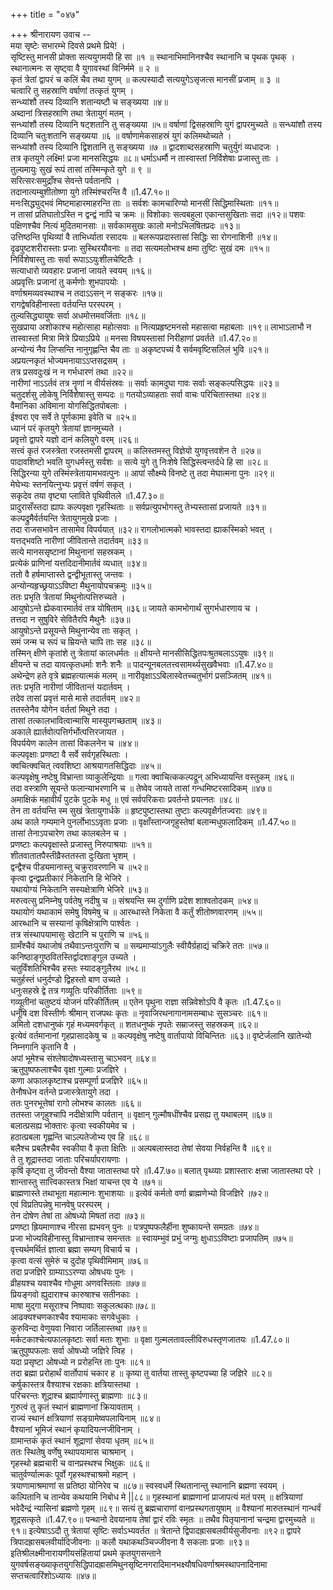 +++
title = "०४७"

+++
श्रीनारायण उवाच --  
मया सृष्टेः सभारम्भे दिवसे प्रथमे प्रिये! ।  
सृष्टिस्तु मानसी प्रोक्ता सत्ययुगमयी हि सा ॥१ ॥
स्थानाभिमानिनश्चैव स्थानानि च पृथक पृथक् ।  
स्थानात्मनः स सृष्ट्वा वै युगावस्थां विनिर्ममे ॥ २ ॥  
कृतं त्रेतां द्वापरं च कलिं चैव तथा युगम् ॥
कल्पस्यादौ सत्ययुगेऽसृजत्स मानसीं प्रजाम् ॥ ३ ॥  
चत्वारि तु सहस्राणि वर्षाणां तत्कृतं युगम् ।  
सन्ध्यांशौ तस्य दिव्यानि शतान्यष्टौ च सङ्ख्यया ॥४॥  
अब्दानां त्रिसहस्राणि तथा त्रेतायुगं मतम् ।  
सन्ध्यांशौ तस्य दिव्यानि षट्शतानि तु सङ्ख्यया ॥५॥
वर्षाणां द्विसहस्राणि युगं द्वापरमुच्यते ॥
सन्ध्यांशौ तस्य दिव्यानि चतुःशतानि सङ्ख्यया ॥६ ॥
वर्षाणामेकसाहस्रं युगं कलिमथोच्यते ।  
सन्ध्यांशौ तस्य दिव्यानि द्विशतानि तु सङ्ख्यया ॥७ ॥
द्वादशाब्दसहस्राणि चतुर्युगं व्यधादजः ।  
तत्र कृतयुगे लक्ष्मि! प्रजा मानससिद्धयः ॥८॥
धर्माऽधर्मौ न तास्वास्तां निर्विशेषाः प्रजास्तु ताः ।  
तुल्यमायुः सुखं रूपं तासां तस्मिन्कृते युगे ॥ ९ ॥  
सरित्सरःसमुद्राँश्च सेवन्ते पर्वतानपि ।  
तदानात्यम्बुशीतोष्णा युगे तस्मिंश्चरन्ति वै ॥1.47.१०॥  
मनःसिद्ध्युद्भवं मिष्टमाहारमाहरन्ति ताः ॥
सर्वशः कामचारिण्यो मानसीं सिद्धिमास्थिताः ॥११॥  
न तासां प्रतिघातोऽस्ति न द्वन्द्वं नापि च क्रमः ॥
विशोकाः सत्वबहुला एकान्तसुखिताः सदा ॥१२॥
पशवः पक्षिणश्चैव नित्यं मुदितमानसाः ॥
सर्वकामसुखः कालो मनोऽभिलषितप्रदः ॥१३॥  
उत्तिष्ठन्ति पृथिव्यां वै ताभिर्ध्याता रसादयः ॥
बलरूपप्रदास्तासां सिद्धिः सा रोगनाशिनी ॥१४॥  
दृढपुष्टशरीरास्ताः प्रजाः सुस्थिरयौवनाः ॥
तदा सत्यमलोभश्च क्षमा तुष्टिः सुखं दमः ॥१५॥  
निर्विशेषास्तु ताः सर्वा रूपाऽऽयुःशीलचेष्टितैः ।  
सत्याधारो व्यवहारः प्रजानां जायते स्वयम् ॥१६॥  
अप्रवृत्तिः प्रजानां तु कर्मणोः शुभपापयोः ।  
वर्णाश्रमव्यवस्थाश्च न तदाऽऽसन् न सङ्करः ॥१७॥  
रागद्वेषविहीनास्ता वर्तयन्ति परस्परम् ।  
तुल्यसिद्ध्यायुषः सर्वा अधमोत्तमवर्जिताः ॥१८॥  
सुखप्राया अशोकाश्च महोत्साहा महोत्सवाः ॥
नित्यप्रहृष्टमनसो महासत्वा महाबलाः ॥१९॥
लाभाऽलाभौ न तास्वास्तां मित्रा मित्रे प्रियाऽप्रिये ॥
मनसा विषयस्तासां निरीहाणां प्रवर्तते ॥1.47.२०॥  
अन्योन्यं नैव लिप्सन्ति नानुगृह्णन्ति चैव ताः ॥
अकृष्टपच्यं वै सर्वमवृष्टिसलिलं भुवि ॥२१॥  
अप्रयत्नकृतं भोज्यमनायाऽऽप्तसद्रसम् ।  
तत्र प्रसवदुःखं न न गर्भधारणं तथा ॥२२॥  
नारीणां नाऽऽर्तवं तत्र नॄणां न वीर्यसंस्रवः ॥
सर्वाः कामदुघा गावः सर्वाः सङ्कल्पसिद्धयः ॥२३॥  
चतुदर्शसु लोकेषु निर्विशेषास्तु सम्पदः ॥
गतयोऽव्याहताः सर्वा वाचः परिचितास्तथा ॥२४॥  
वैमानिका अविमाना योगसिद्धितपोबलाः ।  
ईश्वरा एव सर्वे ते पूर्णकामा इवेति च ॥२५॥  
ध्यानं परं कृतयुगे त्रेतायां ज्ञानमुच्यते ।  
प्रवृत्तो द्वापरे यज्ञो दानं कलियुगे वरम् ॥२६॥  
सत्त्वं कृतं रजस्त्रेता रजस्तमसी द्वापरम् ॥
कलिस्तमस्तु विज्ञेयो युगवृत्तवशेन ते ॥२७॥  
पादावशिष्टो भवति युगधर्मस्तु सर्वशः ॥
सत्ये युगे तु निःशेषे सिद्धिस्त्वन्तर्दधे हि सा ॥२८॥  
सिद्धिरन्या युगे तस्मिंस्त्रेतायामभवत्पुनः ॥
आपां सौक्ष्म्ये विनष्टे तु तदा मेघात्मना पुनः ॥२९॥  
मेघेभ्यः स्तनयित्नुभ्यः प्रवृत्तं वर्षणं सकृत् ।  
सकृदेव तया वृष्ट्या प्लाविते पृथिवीतले ॥1.47.३०॥  
प्रादुरासँस्तदा ह्यापः कल्पवृक्षा गृहस्थिताः ॥
सर्वप्रत्युपभोगस्तु तेभ्यस्तासां प्रजायते ॥३१॥  
कल्पद्रुमैर्वर्तयन्ति त्रेतायुगमुखे प्रजाः ।  
तदा राजसभावेन तासामेव विपर्ययात् ॥३२॥
रागलोभात्मको भावस्तदा ह्याकस्मिको भवत् ।  
यत्तद्भवति नारीणां जीवितान्ते तदार्तवम् ॥३३॥  
सत्ये मानससृष्टानां मिथुनानां सहस्रकम् ।  
प्रत्येकं प्राणिनां यत्तदिदानीमार्तवं व्यधात् ॥३४॥  
ततो वै हर्षमाप्तास्ते द्वन्द्वीभूतास्तु जन्तवः ।  
अन्योन्यहृच्छ्रयाऽऽविष्टा मैथुनायोपचक्रमुः ॥३५॥  
ततः प्रभृति त्रेतायां मिथुनोत्पत्तिरुच्यते ।  
आयुषोऽन्ते ह्येकवारमार्तवं तत्र योषिताम् ॥३६॥
जायते कामभोगार्थं सुगर्भधारणाय च ।  
तत्तदा न सुषुविरे सेवितैरपि मैथुनैः ॥३७॥  
आयुषोऽन्ते प्रसूयन्ते मिथुनान्येव ताः सकृत् ।  
समं जन्म च रूपं च म्रियन्ते चापि ताः सह ॥३८॥  
तस्मिन् क्षीणे कृतांशे तु त्रेतायां कालधर्मतः ॥
क्षीयन्ते मानसीसिद्धितपःश्रुतबलाऽऽयुषः ॥३९॥  
क्षीयन्ते च तदा यावत्कृतधर्माः शनैः शनैः ॥
पादन्यूनबलतत्त्वसामर्थ्यसुखवैभवाः ॥1.47.४०॥  
अथेन्द्रेण हते वृत्रे ब्रह्महत्यात्मकं मलम् ॥
नारीवृक्षाऽऽबिलास्वेतच्चतुर्भागं प्रसञ्जितम् ॥४१॥  
ततः प्रभृति नारीणां जीवितान्तं यदार्तवम् ।  
तदेव तासां प्रवृत्तं मासे मासे तदार्तवम् ॥४२॥  
ततस्तेनैव योगेन वर्ततां मिथुने तदा ।  
तासां तत्कालभावित्वान्मासि मास्युपगच्छताम् ॥४३॥  
अकाले ह्यार्तवोत्पत्तिर्गर्भोत्पत्तिरजायत ।  
विपर्ययेण कालेन तासां विकलनेन च ॥४४॥  
कल्पवृक्षाः प्रणष्टा वै सर्वे सर्वगृहस्थिताः ।  
क्वचित्क्वचित् त्ववशिष्टा आश्रयागतसिद्धिदाः ॥४५॥  
कल्पवृक्षेषु नष्टेषु विभ्रान्ता व्याकुलेन्द्रियाः ॥
गत्वा क्वाचित्ककल्पद्रून् अभिध्यायन्ति वस्तुकम् ॥४६॥  
तदा वस्त्राणि सूयन्ते फलान्याभरणानि च ॥
तेष्वेव जायते तासां गन्धमिष्टरसादिकम् ॥४७॥  
अमाक्षिकं महावीर्यं पुटके पुटके मधु ॥
एवं सर्वपरिकराः प्रवर्तन्ते प्रयत्नतः ॥४८॥  
तेन ता वर्तयन्ति स्म सुखं त्रेतायुगार्धके ॥
हृष्टपुष्टास्तथा तुष्टाः कल्पवृक्षैर्गतज्वराः ॥४९॥  
अथ काले गम्यमाने पुनर्लोभाऽऽवृताः प्रजाः ॥
वृक्षाँस्तान्जगृहुस्तेषां बलान्मधुफलादिकम् ॥1.47.५०॥  
तासां तेनाऽपचारेण तथा कालबलेन च ।  
प्रणष्टाः कल्पवृक्षास्ते प्रजास्तु निरुपाश्रयाः ॥५१॥  
शीतवातातपैस्तीव्रैस्ततस्ता दुःखिता भृशम् ।  
द्वन्द्वैश्च पीड्यमानास्तु चक्रुरावरणानि च ॥५२॥  
कृत्वा द्वन्द्वप्रतीकारं निकेतानि हि भेजिरे ।  
यथायोग्यं निकेतानि सस्यक्षेत्राणि भेजिरे ॥५३॥  
मरुत्वत्सु प्रनिम्नेषु पर्वतेषु नदीषु च ॥
संश्रयन्ति स्म दुर्गाणि प्रदेश शाश्वतोदकम् ॥५४॥  
यथायोगं यथाकामं समेषु विषमेषु च ॥
आरब्धास्ते निकेता वै कर्तुं शीतोष्णवारणम् ॥५५॥  
आरब्धानि च सस्यानां कृषिक्षेत्राणि पार्श्वतः ।  
तत्र संस्थापयामासुः खेटानि च पुराणि च ॥५६॥  
ग्रामँश्चैवं यथाजोषं तथैवाऽन्तःपुराणि च ॥
सम्प्रमाप्यांऽगुलैः स्वीयैर्ग्रहाद्यं चक्रिरे ततः ॥५७॥  
कनिष्ठाङ्गुष्ठवितस्तिर्द्वादशाङ्गुल उच्यते ।  
चतुर्विंशतिभिश्चैव हस्तः स्यादङ्गुलैरथ ॥५८॥  
चतुर्हस्तं धनुर्दण्डो द्विहस्तो बाण उच्यते ।  
धनुःसहस्रे द्वे तत्र गव्यूतिः परिकीर्तिताः ॥५९॥  
गव्यूतीनां चतुष्टयं योजनं परिकीर्तितम् ॥
एतेन पृथुना राज्ञा सन्निवेशोऽपि वै कृतः ॥1.47.६०॥  
धनूँषि दश विस्तीर्णः श्रीमान् राजपथः कृतः ॥
नृवाजिरथनागानामसम्बाधः सुसञ्चरः ॥६१॥  
अमितो दशधानुष्कं गृहं मध्यमवर्गकृत् ॥
शतधनुष्कं नृपतेः सम्राजस्तु सहस्रकम् ॥६२॥  
इत्येवं वर्तमानानां गृहप्रासादकेषु च ॥
कल्पवृक्षेषु नष्टेषु वार्तापायो विचिन्तितः ॥६३॥
वृष्टेर्जलानि खातेभ्यो निम्नगानि कृतानि वै ।  
अपां भूमेश्च संश्लेषादोषध्यस्तासु चाऽभवन् ॥६४॥  
ऋतुपुष्पफलाश्चैव वृक्षा गुल्माः प्रजज्ञिरे ।  
कणा अफालकृष्टाश्च प्रसम्पूर्णा प्रजज्ञिरे ॥६५॥  
तेनौषधेन वर्तन्ते प्रजास्त्रेतायुगे तदा ।  
ततः पुनरभूत्तेषां रागो लोभश्च कालतः ॥६६॥  
ततस्ता जगृहुश्चापि नदीक्षेत्राणि पर्वतान् ॥
वृक्षान् गुल्मौषधींश्चैव प्रसह्य तु यथाबलम् ॥६७॥  
बलात्प्रसह्य भोक्तारः कृत्वा स्वकीयमेव च ।  
हठात्प्रबला गृह्णन्ति चाऽल्पतेजोभ्य एव हि ॥६८॥  
बलैश्च प्रबलैश्चैव स्वकीया वै कृता क्षितिः ॥
अल्पबलास्तदा तेषां सेवया निर्वहन्ति वै ॥६९॥  
ते तु शूद्रास्तदा जाताः परिचर्यापरायणाः ।  
कृषिं कृष्ट्वा तु जीवन्तो वैश्या जातास्तथा परे ॥1.47.७०॥
बलात् पृथ्व्याः प्रशास्तारः क्षत्त्रा जातास्तथा परे ।  
शान्तास्तु सात्त्विकास्तत्र भिक्षां याचन्त एव ये ॥७१॥  
ब्राह्मणास्ते तथाभूता महात्मानः शुभाशयाः ॥
इत्येवं कर्मतो वर्णा ब्राह्मणेभ्यो विजज्ञिरे ॥७२॥  
एवं विप्रतिपन्नेषु मानवेषु परस्परम् ।  
तेन दोषेण तेषां ता ओषध्यो मिषतां तदा ॥७३॥  
प्रणष्टा ह्रियमाणाश्च नीरसा ह्यभवन् पुनः ॥
पत्रपुष्पफलैर्हीना शुष्कायन्ते समग्रतः ॥७४॥  
प्रजा भोज्यविहीनास्तु विभ्रान्ताश्च समन्ततः ॥
स्वायम्भुवं प्रभुं जग्मुः क्षुधाऽऽविष्टाः प्रजापतिम् ॥७५॥  
वृत्त्यर्थमर्थितं ज्ञात्वा ब्रह्मा सम्यग् विचार्य च ।  
कृत्वा वत्सं सुमेरुं च दुदोह पृथिवीमिमाम् ॥७६॥  
तदा प्रजज्ञिरे ग्राम्याऽऽरण्या ओषधयः पुनः ।  
व्रीहयश्च यवाश्चैव गोधूमा अणवस्तिलाः ॥७७॥  
प्रियङ्गवो ह्युदाराश्च कारुषाश्च सतीनकाः ।  
माषा मुद्गा मसूराश्च निष्पावाः सकुलत्थकाः॥७८॥  
आढक्यश्चणकाश्चैव श्यामाकाः सगवेधुकाः ।  
कुरुविन्दा वेणुयवा निवारा जर्तिलास्तथा ॥७९॥  
मर्कटकाश्चेत्यफालकृष्टाः सर्वा मताः शुभाः ॥
वृक्षा गुल्मलतावल्लीविरुधस्तृणजातयः ॥1.47.८०॥  
ऋतुपुष्पफलाः सर्वा ओषध्यो जज्ञिरे त्विह ।  
यदा प्रसृष्टा ओषध्यो न प्ररोहन्ति ताः पुनः ॥८१॥  
तदा ब्रह्मा प्ररोहार्थं वार्तोपायं चकार ह ॥
कृष्या तु वार्तया तास्तु कृष्टपच्या हि जज्ञिरे ॥८२॥  
कर्षुकास्तत्र वैश्याश्च रक्षकाः क्षत्रियास्तथा ।  
परिचरन्तः शूद्राश्च ब्रह्मार्पणास्तु ब्राह्मणाः ॥८३॥  
गुरुत्वं तु कृतं स्थानं ब्राह्मणानां क्रियावताम् ।  
राज्यं स्थानं क्षत्रियाणां सङ्ग्रामेष्वपलायिनाम् ॥८४॥  
वैश्यानां भूमिजं स्थानं कृयादियत्नजीविनाम् ।  
ग्रामान्तकं कृतं स्थानं शूद्राणां सेवया धृतम् ॥८५॥  
ततः स्थितेषु वर्णेषु स्थापयामास चाश्रमान् ।  
गृहस्थो ब्रह्मचारी च वानप्रस्थश्च भिक्षुकः ॥८६॥  
चातुर्वर्ण्यात्मकः पूर्वो गृहस्थश्चाश्रमो महान् ।  
त्रयाणामाश्रमाणां स प्रतिष्ठा योनिरेव च ॥८७॥
स्वस्वधर्मे स्थितानान्तु स्थानानि ब्रह्मणा स्वयम् ।  
कल्पितानि च तान्येव कथयामि निबोध मे \|\|८८॥
गृहस्थानां ब्राह्मणानां प्राजापत्यं मतं परम् ॥
क्षत्रियाणां भवेदैन्द्रं न्यासिनां ब्रह्मणो गृहम् ॥८९॥
सत्यं तु ब्रह्मचाराणां वानप्रस्थगतायुषाम् ॥
वैश्यानां मारुतस्थानं गान्धर्वं शूद्रसत्कृते ॥1.47.९०॥
पन्थानो देवयानाय तेषां द्वारं रविः स्मृतः ॥
तथैव पितृयानानां चन्द्रमा द्वारमुच्यते ॥९१॥
इत्येषाऽऽदौ तु त्रेतायां सृष्टिः सर्वाऽभ्यवर्तत ॥
त्रेतान्ते द्विपादह्रासबलवीर्यसुजीवनाः ॥९२॥
द्वापरे त्रिपादह्रासबलवीर्यादिजीवनाः ॥
कलौ यथाकथञ्चिज्जीवना वै सकलाः प्रजाः ॥९३॥  
इतिश्रीलक्ष्मीनारायणीयसंहितायां प्रथमे कृतयुगसन्ताने युगवर्षसङ्ख्याकृतयुगसिद्धिपादह्रासमिथुनसृष्टिनगरादिमानभक्ष्यौषधिवर्णाश्रमस्थापनादिनामा सप्तचत्वारिंशोऽध्यायः ॥४७॥  
    
